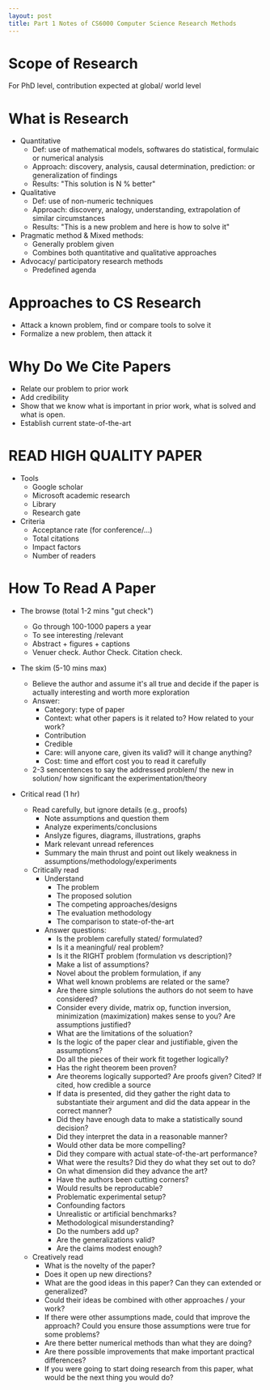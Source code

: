 ```yaml
---
layout: post
title: Part 1 Notes of CS6000 Computer Science Research Methods
---
```

# Scope of Research
For PhD level, contribution expected at global/ world level

# What is Research
- Quantitative 
    - Def: use of mathematical models, softwares do statistical, formulaic or numerical analysis 
    - Approach: discovery, analysis, causal determination, prediction: or generalization of findings
    - Results: "This solution is N % better" 
- Qualitative
    - Def: use of non-numeric techniques
    - Approach: discovery, analogy, understanding, extrapolation of similar circumstances
    - Results: "This is a new problem and here is how to solve it"
- Pragmatic method & Mixed methods:
    - Generally problem given
    - Combines both quantitative and qualitative approaches
- Advocacy/ participatory research methods
    - Predefined agenda

# Approaches to CS Research
- Attack a known problem, find or compare tools to solve it
- Formalize a new problem, then attack it   

# Why Do We Cite Papers
- Relate our problem to prior work
- Add credibility
- Show that we know what is important in prior work, what is solved and what is open.
- Establish current state-of-the-art

# READ HIGH QUALITY PAPER  
- Tools
    - Google scholar
    - Microsoft academic research
    - Library
    - Research gate
- Criteria
    - Acceptance rate (for conference/...)
    - Total citations
    - Impact factors
    - Number of readers

# How To Read A Paper
- The browse (total 1-2 mins "gut check")
    - Go through 100-1000 papers a year 
    - To see interesting /relevant
    - Abstract + figures + captions 
    - Venuer check. Author Check. Citation check.

- The skim (5-10 mins max)
    - Believe the author and assume it's all true and decide if the paper is actually interesting and worth more exploration
    - Answer:
        - Category: type of paper
        - Context: what other papers is it related to? How related to your work?
        - Contribution
        - Credible
        - Care: will anyone care, given its valid? will it change anything?
        - Cost: time and effort cost you to read it carefully
    - 2-3 sencentences to say the addressed problem/ the new in solution/ how significant the experimentation/theory
- Critical read (1 hr)
    - Read carefully, but ignore details (e.g., proofs)
        - Note assumptions and question them
        - Analyze experiments/conclusions
        - Anslyze figures, diagrams, illustrations, graphs
        - Mark relevant unread references
        - Summary the main thrust and point out likely weakness in assumptions/methodology/experiments
    - Critically read
        - Understand
            - The problem
            - The proposed solution
            - The competing approaches/designs
            - The evaluation methodology
            - The comparison to state-of-the-art
        - Answer questions:
            - Is the problem carefully stated/ formulated? 
            - Is it a meaningful/ real problem? 
            - Is it the RIGHT problem (formulation vs description)?
            - Make a list of assumptions?
            - Novel about the problem formulation, if any
            - What well known problems are related or the same?
            - Are there simple solutions the authors do not seem to have considered?
            - Consider every divide, matrix op, function inversion, minimization (maximization) makes sense to you? Are assumptions justified?
            - What are the limitations of the soluation?
            - Is the logic of the paper clear and justifiable, given the assumptions?
            - Do all the pieces of their work fit together logically?
            - Has the right theorem been proven?
            - Are theorems logically supported? Are proofs given? Cited? If cited, how credible a source
            - If data is presented, did they gather the right data to substantiate their argument and did the data appear in the correct manner?
            - Did they have enough data to make a statistically sound decision?
            - Did they interpret the data in a reasonable manner?
            - Would other data be more compelling?
            - Did they compare with actual state-of-the-art performance?
            - What were the results? Did they do what they set out to do?
            - On what dimension did they advance the art?
            - Have the authors been cutting corners?
            - Would results be reproducable?
            - Problematic experimental setup?
            - Confounding factors
            - Unrealistic or artificial benchmarks?
            - Methodological misunderstanding?
            - Do the numbers add up?
            - Are the generalizations valid?
            - Are the claims modest enough?
    - Creatively read   
        - What is the novelty of the paper?
        - Does it open up new directions?
        - What are the good ideas in this paper? Can they can extended or generalized?
        - Could their ideas be combined with other approaches / your work?  
        - If there were other assumptions made, could that improve the approach? Could you ensure those assumptions were true for some problems?
        - Are there better numerical methods than what they are doing?
        - Are there possible improvements that make important practical differences?
        - If you were going to start doing research from this paper, what would be the next thing you would do?
